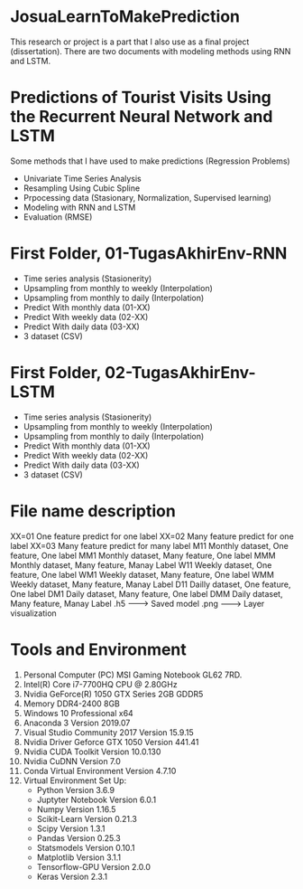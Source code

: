 # JosuaLearnToMakePrediction
This research or project is a part that I also use as a final project (dissertation). 
There are two documents with modeling methods using RNN and LSTM.

# Predictions of Tourist Visits Using the Recurrent Neural Network and LSTM
Some methods that I have used to make predictions
(Regression Problems)
- Univariate Time Series Analysis
- Resampling Using Cubic Spline
- Prpocessing data (Stasionary, Normalization, Supervised learning)
- Modeling with RNN and LSTM
- Evaluation (RMSE)

# First Folder, 01-TugasAkhirEnv-RNN
- Time series analysis (Stasionerity)
- Upsampling from monthly to weekly (Interpolation)
- Upsampling from monthly to daily (Interpolation)
- Predict With monthly data (01-XX)
- Predict With weekly data (02-XX)
- Predict With daily data (03-XX)
- 3 dataset (CSV)

# First Folder, 02-TugasAkhirEnv-LSTM
- Time series analysis (Stasionerity)
- Upsampling from monthly to weekly (Interpolation)
- Upsampling from monthly to daily (Interpolation)
- Predict With monthly data (01-XX)
- Predict With weekly data (02-XX)
- Predict With daily data (03-XX)
- 3 dataset (CSV)

# File name description
XX=01 One feature predict for one label
XX=02 Many feature predict for one label
XX=03 Many feature predict for many label
M11   Monthly dataset, One feature, One label
MM1   Monthly dataset, Many feature, One label
MMM   Monthly dataset, Many feature, Manay Label
W11   Weekly dataset, One feature, One label
WM1   Weekly dataset, Many feature, One label
WMM   Weekly dataset, Many feature, Manay Label
D11   Dailly dataset, One feature, One label
DM1   Daily dataset, Many feature, One label
DMM   Daily dataset, Many feature, Manay Label
.h5  ---> Saved model
.png ---> Layer visualization

# Tools and Environment

1. Personal Computer (PC) MSI Gaming Notebook GL62 7RD.
2. Intel(R) Core i7-7700HQ CPU @ 2.80GHz
3. Nvidia GeForce(R) 1050 GTX Series 2GB GDDR5
4. Memory DDR4-2400 8GB
5. Windows 10 Professional x64
6. Anaconda 3 Version 2019.07
7. Visual Studio Community 2017 Version 15.9.15
8. Nvidia Driver Geforce GTX 1050 Version 441.41
9. Nvidia CUDA Toolkit Version 10.0.130
10. Nvidia CuDNN Version 7.0
11. Conda Virtual Environment Version 4.7.10
12. Virtual Environment Set Up:
    - Python Version 3.6.9
    - Juptyter Notebook Version 6.0.1
    - Numpy Version 1.16.5
    - Scikit-Learn Version 0.21.3
    - Scipy Version 1.3.1
    - Pandas Version 0.25.3
    - Statsmodels Version 0.10.1
    - Matplotlib Version 3.1.1
    - Tensorflow-GPU Version 2.0.0
    - Keras Version 2.3.1
